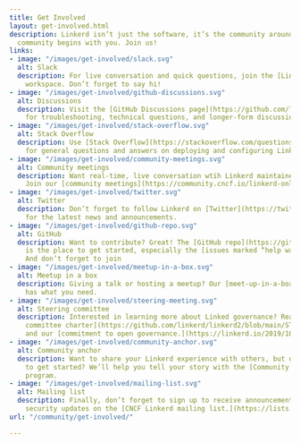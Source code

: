 ```yaml
---
title: Get Involved
layout: get-involved.html
description: Linkerd isn’t just the software, it’s the community around it—and that
  community begins with you. Join us!
links:
- image: "/images/get-involved/slack.svg"
  alt: Slack
  description: For live conversation and quick questions, join the [Linkerd Slack](https://slack.linkerd.io/)
    workspace. Don’t forget to say hi!
- image: "/images/get-involved/github-discussions.svg"
  alt: Discussions
  description: Visit the [GitHub Discussions page](https://github.com/linkerd/linkerd2/discussions)
    for troubleshooting, technical questions, and longer-form discussions.
- image: "/images/get-involved/stack-overflow.svg"
  alt: Stack Overflow
  description: Use [Stack Overflow](https://stackoverflow.com/questions/tagged/linkerd)
    for general questions and answers on deploying and configuring Linkerd.
- image: "/images/get-involved/community-meetings.svg"
  alt: Community meetings
  description: Want real-time, live conversation wtih Linkerd maintainers and contributors?
    Join our [community meetings](https://community.cncf.io/linkerd-online-community-meetup/).
- image: "/images/get-involved/twitter.svg"
  alt: Twitter
  description: Don’t forget to follow Linkerd on [Twitter](https://twitter.com/Linkerd)
    for the latest news and announcements.
- image: "/images/get-involved/github-repo.svg"
  alt: GitHub
  description: Want to contribute? Great! The [GitHub repo](https://github.com/linkerd/linkerd2)
    is the place to get started, especially the [issues marked “help wanted”](https://github.com/linkerd/linkerd2/labels/help%20wanted).
    And don’t forget to join
- image: "/images/get-involved/meetup-in-a-box.svg"
  alt: Meetup in a box
  description: Giving a talk or hosting a meetup? Our [meet-up-in-a-box](https://linkerd.io/meetup-in-a-box/)
    has what you need.
- image: "/images/get-involved/steering-meeting.svg"
  alt: Steering committee
  description: Interested in learning more about Linked governance? Read our [steering
    committee charter](https://github.com/linkerd/linkerd2/blob/main/STEERING.md)
    and our [commitment to open governance.](https://linkerd.io/2019/10/03/linkerds-commitment-to-open-governance/)
- image: "/images/get-involved/community-anchor.svg"
  alt: Community anchor
  description: Want to share your Linkerd experience with others, but don’t know how
    to get started? We’ll help you tell your story with the [Community Anchor](https://linkerd.io/community/anchor/)
    program.
- image: "/images/get-involved/mailing-list.svg"
  alt: Mailing list
  description: Finally, don’t forget to sign up to receive announcements and critical
    security updates on the [CNCF Linkerd mailing list.](https://lists.cncf.io/g/cncf-linkerd-users)
url: "/community/get-involved/"

---
```

